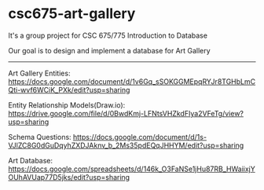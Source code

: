 # csc675-art-gallery

It's a group project for CSC 675/775 Introduction to Database

Our goal is to design and implement a database for Art Gallery

-------------------------------------------------------------------------
Art Gallery Entities:
  https://docs.google.com/document/d/1v6Gq_sSOKGGMEpqRYJr8TGHbLmCQti-wvf6WCiK_PXk/edit?usp=sharing

Entity Relationship Models(Draw.io):
  https://drive.google.com/file/d/0BwdKmj-LFNtsVHZkdFIya2VFeTg/view?usp=sharing

Schema Questions:
  https://docs.google.com/document/d/1s-VJlZC8G0dGuDqyhZXDJAknv_b_2Ms35pdEQqJHHYM/edit?usp=sharing

Art Database:
  https://docs.google.com/spreadsheets/d/146k_O3FaNSe1jHu87RB_HWaiixjYOUhAVUap77D5jks/edit?usp=sharing

